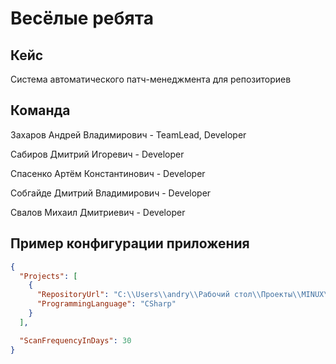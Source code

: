 # Весёлые ребята

## Кейс

Система автоматического патч-менеджмента для репозиториев

## Команда

Захаров Андрей Владимирович - TeamLead, Developer

Сабиров Дмитрий Игоревич - Developer

Спасенко Артём Константинович - Developer

Собгайде Дмитрий Владимирович - Developer

Свалов Михаил Дмитриевич - Developer

## Пример конфигурации приложения

``` json
{
  "Projects": [
    {
      "RepositoryUrl": "C:\\Users\\andry\\Рабочий стол\\Проекты\\MINUX\\MINUX Center\\Исходники\\Security Management",
      "ProgrammingLanguage": "CSharp"
    }
  ],

  "ScanFrequencyInDays": 30
}
```